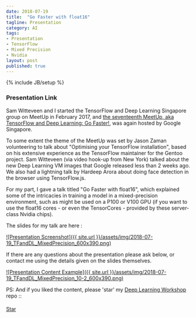 ```yaml
---
date: 2018-07-19
title:  "Go Faster with float16"
tagline: Presentation
category: AI
tags:
- Presentation
- TensorFlow
- Mixed Precision
- Nvidia
layout: post
published: true
---
```

{% include JB/setup %}



### Presentation Link

Sam Witteveen and I started the TensorFlow and Deep Learning Singapore group on MeetUp in February 2017,
and [the seventeenth MeetUp, aka TensorFlow and Deep Learning: Go Faster!](https://www.meetup.com/TensorFlow-and-Deep-Learning-Singapore/events/252770537/),
was again hosted by Google Singapore.

To some extent the theme of the MeetUp was set by Jason Zaman volunteering to talk about 
"Optimising your TensorFlow installation", based on his extensive experience as the TensorFlow 
maintainer for the Gentoo project.  Sam Witteveen (via video hook-up from New York) talked about 
the new Deep Learning VM images that Google released less than 2 weeks ago.  We also had
a lightning talk by Hardeep Arora about doing face detection in the browser using TensorFlow.js.

For my part, 
I gave a talk titled "Go Faster with float16", which explained some of the intricacies in 
training a model in a mixed-precision environment, such as might be used on a P100 or V100
GPU (if you want to use the float16 cores - or even the TensorCores - provided by these
server-class Nvidia chips).

The slides for my talk are here :

<a href="http://redcatlabs.com/2018-07-19_TFandDL_MixedPrecision/" target="_blank">
![Presentation Screenshot]({{ site.url }}/assets/img/2018-07-19_TFandDL_MixedPrecision_600x390.png)
</a>

If there are any questions about the presentation please ask below, 
or contact me using the details given on the slides themselves.

<a href="http://redcatlabs.com/2018-07-19_TFandDL_MixedPrecision/#/10/2" target="_blank">
![Presentation Content Example]({{ site.url }}/assets/img/2018-07-19_TFandDL_MixedPrecision_10-2_600x390.png)
</a>




PS:  And if you liked the content, please 'star' my <a href="https://github.com/mdda/deep-learning-workshop" target="_blank">Deep Learning Workshop</a> repo ::
<!-- From :: https://buttons.github.io/ -->
<!-- Place this tag where you want the button to render. -->
<span style="position:relative;top:5px;">
<a aria-label="Star mdda/deep-learning-workshop on GitHub" data-count-aria-label="# stargazers on GitHub" data-count-api="/repos/mdda/deep-learning-workshop#stargazers_count" data-count-href="/mdda/deep-learning-workshop/stargazers" data-icon="octicon-star" href="https://github.com/mdda/deep-learning-workshop" class="github-button">Star</a>
<!-- Place this tag right after the last button or just before your close body tag. -->
<script async defer id="github-bjs" src="https://buttons.github.io/buttons.js"></script>
</span>

